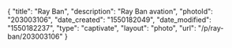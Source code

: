 {
    "title": "Ray Ban",
    "description": "Ray Ban avation",
    "photoId": "203003106",
    "date_created": "1550182049",
    "date_modified": "1550182237",
    "type": "captivate",
    "layout": "photo",
    "url": "\/p\/ray-ban\/203003106"
}